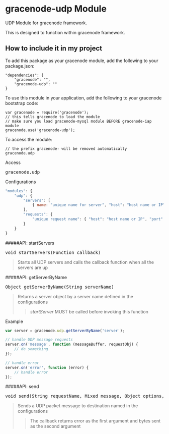 # gracenode-udp Module

UDP Module for gracenode framework.

This is designed to function within gracenode framework.

## How to include it in my project

To add this package as your gracenode module, add the following to your package.json:

```
"dependencies": {
	"gracenode": "",
	"gracenode-udp": ""
}
```

To use this module in your application, add the following to your gracenode bootstrap code:

```
var gracenode = require('gracenode');
// this tells gracenode to load the module
// make sure you load gracenode-mysql module BEFORE gracenode-iap module
gracenode.use('gracenode-udp');
```

To access the module:

```
// the prefix gracenode- will be removed automatically
gracenode.udp
```

Access
<pre>
gracenode.udp
</pre>

Configurations
```javascript
"modules": {
	"udp": {
		"servers": [
			{ name: "unique name for server", "host": "host name or IP", "port": port number }[...]
		],
		"requests": {
			"unique request name": { "host": "host name or IP", "port": port number }
		}
	}
}
```

#####API: startServers

<pre>
void startServers(Function callback)
</pre>
> Starts all UDP servers and calls the callback function when all the servers are up

#####API: getServerByName

<pre>
Object getServerByName(String serverName)
</pre>
> Returns a server object by a server name defined in the configurations
>> *startServer* MUST be called before invoking this function

Example
```javascript
var server = gracenode.udp.getServerByName('server');

// handle UDP message requests
server.on('message', function (messageBuffer, requestObj) {
	// do something
});

// handle error
server.on('error', function (error) {
	// handle error
});
```

#####API: send

<pre>
void send(String requestName, Mixed message, Object options, Function callback)
</pre>
> Sends a UDP packet message to destination named in the configurations
>> The callback returns error as the first argument and bytes sent as the second argument
